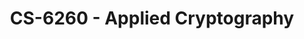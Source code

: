 ---
layout: course
title: CS-6260 - Applied Cryptography
aliases: AC
course_id: CS-6260
permalink: /CS-6260/
---